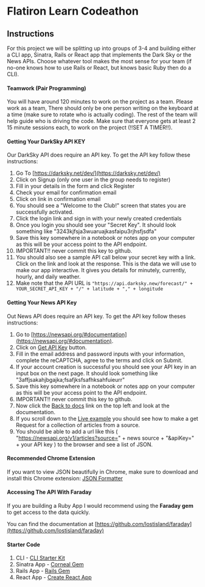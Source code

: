 # Flatiron Learn Codeathon 

## Instructions 

For this project we will be splitting up into groups of 3-4 and building either a CLI app, Sinatra, Rails or React app that implements the Dark Sky or the News APIs. Choose whatever tool makes the most sense for your team (if no-one knows how to use Rails or React, but knows basic Ruby then do a CLI).

#### Teamwork (Pair Programming)

You will have around 120 minutes to work on the project as a team. Please work as a team, There should only be one person writing on the keyboard at a time (make sure to rotate who is actually coding). The rest of the team will help guide who is driving the code. Make sure that everyone gets at least 2  15 minute sessions each, to work on the project (!!SET A TIMER!!). 

#### Getting Your DarkSky API KEY

Our DarkSky API does require an API key. To get the API key follow these instructions:

1. Go To [https://darksky.net/dev/](https://darksky.net/dev/)
2. Click on Signup (only one user in the group needs to register)
3. Fill in your details in the form and click Register
4. Check your email for confirmation email
5. Click on link in confirmation email
6. You should see a "Welcome to the Club!" screen that states you are successfully activated. 
7. Click the login link and sign in with your newly created credentials
8. Once you login you should see your "Secret Key". It should look something like "3243kjfsja3wuaruajkasfaipu3rjhsfjsdfa"
9. Save this key somewhere in a notebook or notes app on your computer as this will be your access point to the API endpoint.
10. IMPORTANT!! never commit this key to github.
11. You should also see a sample API call below your secret key with a link. Click on the link and look at the response. This is the data we will use to make our app interactive. It gives you details for minutely, currently, hourly, and daily weather. 
12. Make note that the API URL is `"https://api.darksky.new/forecast/" + YOUR_SECRET_API_KEY + "/" + latitude + "," + longitude`

#### Getting Your News API Key

Out News API does require an API key. To get the API key follow theses instructions:

1. Go to [https://newsapi.org/#documentation](https://newsapi.org/#documentation).
2. Click on [Get API Key](https://newsapi.org/register) button.
3. Fill in the email address and password inputs with your information, complete the reCAPTCHA, agree to the terms and click on Submit.
4. If your account creation is successful you should see your API key in an input box on the next page. It should look something like "3affjsakahjbgajka;fsafjksfsafhksahfuieurr"
5. Save this key somewhere in a notebook or notes app on your computer as this will be your access point to the API endpoint.
6. IMPORTANT!! never commit this key to github.
7. Now click the [Back to docs](https://newsapi.org/) link on the top left and look at the documentation.
8. If you scroll down to the [Live example](https://newsapi.org/#example) you should see how to make a get Request for a collection of articles from a source. 
9. You should be able to add a url like this ( "https://newsapi.org/v1/articles?source=" + news source + "&apiKey=" + your API key ) to the browser and see a list of JSON.

#### Recommended Chrome Extension

If you want to view JSON beautifully in Chrome, make sure to download and install this Chrome extension: [JSON Formatter](https://chrome.google.com/webstore/detail/json-formatter/bcjindcccaagfpapjjmafapmmgkkhgoa?hl=en)

#### Accessing The API With Faraday

If you are building a Ruby App I would recommend using the __Faraday gem__ to get access to the data quickly. 

You can find the documentation at [https://github.com/lostisland/faraday](https://github.com/lostisland/faraday)


#### Starter Code

1. CLI - [CLI Starter Kit](https://github.com/learn-co-curriculum/api-app-cli-starter)
2. Sinatra App - [Corneal Gem](https://github.com/thebrianemory/corneal)
3. Rails App - [Rails Gem](https://github.com/rails/rails)
4. React App - [Create React App](https://www.google.com/url?sa=t&rct=j&q=&esrc=s&source=web&cd=1&cad=rja&uact=8&ved=0ahUKEwi-jcup2_fUAhXE5SYKHduKCbQQFggmMAA&url=https%3A%2F%2Fgithub.com%2Ffacebookincubator%2Fcreate-react-app&usg=AFQjCNFClfRovodlePaq7LjL5UL4NYx-xA)

